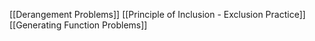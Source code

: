 [[Derangement Problems]]
[[Principle of Inclusion - Exclusion Practice]]
[[Generating Function Problems]]
